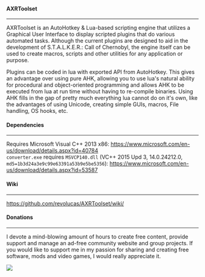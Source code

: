 #### AXRToolset
---------                               
                                                        
AXRToolset is an AutoHotkey & Lua-based scripting engine that utilizes a Graphical User Interface to display
scripted plugins that do various automated tasks. Although the current plugins are designed to aid in the development of S.T.A.L.K.E.R.: Call of Chernobyl, the engine itself can be used to create macros, scripts and other utilities for any application or purpose. 

Plugins can be coded in lua with exported API from AutoHotkey. This gives an advantage over using pure AHK, allowing you to use lua's natural ability for procedural and object-oriented programming and allows AHK to be executed from lua at run time without having to re-compile binaries. Using AHK fills in the gap of pretty much everything lua cannot do on it's own, like the advantages of using Unicode, creating simple GUIs, macros, File handling, OS hooks, etc.

#### Dependencies
---------
Requires Microsoft Visual C++ 2013 x86: https://www.microsoft.com/en-us/download/details.aspx?id=40784  
`converter.exe` requires `MSVCP140.dll` (VC++ 2015 Upd 3, 14.0.24212.0, `md5=1b3d24a3e9c99e63391a53b9e5be5356`): https://www.microsoft.com/en-us/download/details.aspx?id=53587

#### Wiki
---------
https://github.com/revolucas/AXRToolset/wiki/

#### Donations
---------
I devote a mind-blowing amount of hours to create free content, provide support and manage an ad-free community website and group projects. If you would like to support me in my passion for sharing and creating free software, mods and video games, I would really appreciate it.

[![](https://www.paypalobjects.com/en_US/i/btn/btn_donateCC_LG.gif)](https://www.paypal.com/cgi-bin/webscr?cmd=_s-xclick&hosted_button_id=U9XUD5PFHYR48)


